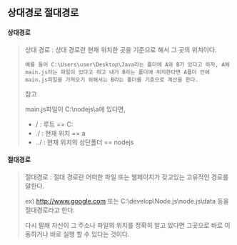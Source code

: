 <h2>상대경로 절대경로</h2>



<h4>상대경로</h4>

> 상대 경로 :  상대 경로란 현재 위치한 곳을 기준으로 해서 그 곳의 위치이다.
>
> `예를 들어 C:\Users\user\Desktop\Java라는 폴더에 A와 B가 있다고 하자, A에 main.js라는 파일이 있다고 하고 내가 B라는 폴더에 위치한다면 A폴더 안에 main.js파일을 가져오기 위해서는 B라는 폴더를 기준으로 계산을 한다.`
>
> 참고
>
> main.js파일이 C:\nodejs\a에 있다면,
>
> - / : 루트    ==    C:
> - ./ : 현재 위치    ==    a
> - ../ : 현재 위치의 상단폴더    ==   nodejs

<h4>절대경로</h4>

>절대경로 : 절대 경로란 어떠한 파일 또는 웹페이지가 갖고있는 고유적인 경로를 말한다.
>
>ex) http://www.google.com 또는 C:\develop\Node.js\node.js\data 등을 절대경로라고 한다.
>
>다시 말해 자신이 그 주소나 파일의 위치를 정확히 알고 있다면 그곳으로 바로 이동하거나 바로 실행 할 수 있다는 것이다.